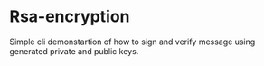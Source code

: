 # Rsa-encryption
Simple cli demonstartion of how to sign and verify message using generated private and public keys.
